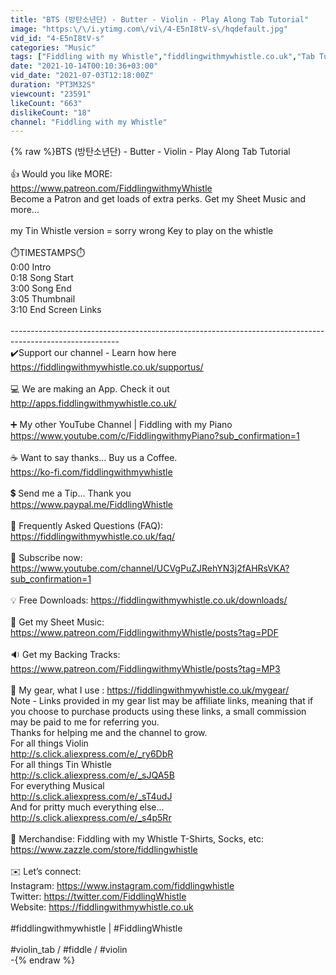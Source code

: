 ```yaml
---
title: "BTS (방탄소년단) - Butter - Violin - Play Along Tab Tutorial"
image: "https:\/\/i.ytimg.com\/vi\/4-E5nI8tV-s\/hqdefault.jpg"
vid_id: "4-E5nI8tV-s"
categories: "Music"
tags: ["Fiddling with my Whistle","fiddlingwithmywhistle.co.uk","Tab Tutorail"]
date: "2021-10-14T00:10:36+03:00"
vid_date: "2021-07-03T12:18:00Z"
duration: "PT3M32S"
viewcount: "23591"
likeCount: "663"
dislikeCount: "18"
channel: "Fiddling with my Whistle"
---
```

{% raw %}BTS (방탄소년단) - Butter - Violin - Play Along Tab Tutorial<br /><br />👍 Would you like MORE: <br /><a rel="nofollow" target="blank" href="https://www.patreon.com/FiddlingwithmyWhistle">https://www.patreon.com/FiddlingwithmyWhistle</a><br />Become a Patron and get loads of extra perks. Get my Sheet Music and more...<br /><br />my Tin Whistle version = sorry wrong Key to play on the whistle<br /><br />⏱️TIMESTAMPS⏱️ <br />0:00 Intro <br />0:18 Song Start <br />3:00 Song End<br />3:05 Thumbnail <br />3:10 End Screen Links<br /><br />---------------------------------------------------------------------------------------------------------<br />✔️Support our channel - Learn how here  <a rel="nofollow" target="blank" href="https://fiddlingwithmywhistle.co.uk/supportus/">https://fiddlingwithmywhistle.co.uk/supportus/</a><br /> <br />💻 We are making an App. Check it out<br /><a rel="nofollow" target="blank" href="http://apps.fiddlingwithmywhistle.co.uk/">http://apps.fiddlingwithmywhistle.co.uk/</a><br /><br />➕ My other YouTube Channel | Fiddling with my Piano<br /><a rel="nofollow" target="blank" href="https://www.youtube.com/c/FiddlingwithmyPiano?sub_confirmation=1">https://www.youtube.com/c/FiddlingwithmyPiano?sub_confirmation=1</a><br /><br />☕ Want to say thanks... Buy us a Coffee. <br /><a rel="nofollow" target="blank" href="https://ko-fi.com/fiddlingwithmywhistle">https://ko-fi.com/fiddlingwithmywhistle</a><br /><br />💲 Send me a Tip... Thank you<br /><a rel="nofollow" target="blank" href="https://www.paypal.me/FiddlingWhistle">https://www.paypal.me/FiddlingWhistle</a><br /><br />🙋 Frequently Asked Questions (FAQ): <a rel="nofollow" target="blank" href="https://fiddlingwithmywhistle.co.uk/faq/">https://fiddlingwithmywhistle.co.uk/faq/</a><br /><br />🔔 Subscribe now:  <a rel="nofollow" target="blank" href="https://www.youtube.com/channel/UCVgPuZJRehYN3j2fAHRsVKA?sub_confirmation=1">https://www.youtube.com/channel/UCVgPuZJRehYN3j2fAHRsVKA?sub_confirmation=1</a><br /><br />💡 Free Downloads: <a rel="nofollow" target="blank" href="https://fiddlingwithmywhistle.co.uk/downloads/">https://fiddlingwithmywhistle.co.uk/downloads/</a><br /><br />🎵 Get my Sheet Music: <a rel="nofollow" target="blank" href="https://www.patreon.com/FiddlingwithmyWhistle/posts?tag=PDF">https://www.patreon.com/FiddlingwithmyWhistle/posts?tag=PDF</a><br /><br />🔉  Get my Backing Tracks: <a rel="nofollow" target="blank" href="https://www.patreon.com/FiddlingwithmyWhistle/posts?tag=MP3">https://www.patreon.com/FiddlingwithmyWhistle/posts?tag=MP3</a><br /><br />🎤 My gear, what I use : <a rel="nofollow" target="blank" href="https://fiddlingwithmywhistle.co.uk/mygear/">https://fiddlingwithmywhistle.co.uk/mygear/</a><br />Note - Links provided in my gear list may be affiliate links, meaning that if you choose to purchase products using these links, a small commission may be paid to me for referring you.<br />Thanks for helping me and the channel to grow.<br />For all things Violin<br /><a rel="nofollow" target="blank" href="http://s.click.aliexpress.com/e/_ry6DbR">http://s.click.aliexpress.com/e/_ry6DbR</a><br />For all things Tin Whistle<br /><a rel="nofollow" target="blank" href="http://s.click.aliexpress.com/e/_sJQA5B">http://s.click.aliexpress.com/e/_sJQA5B</a><br />For everything Musical<br /><a rel="nofollow" target="blank" href="http://s.click.aliexpress.com/e/_sT4udJ">http://s.click.aliexpress.com/e/_sT4udJ</a><br />And for pritty much everything else...<br /><a rel="nofollow" target="blank" href="http://s.click.aliexpress.com/e/_s4p5Rr">http://s.click.aliexpress.com/e/_s4p5Rr</a><br /><br />🛒 Merchandise: Fiddling with my Whistle T-Shirts, Socks, etc: <a rel="nofollow" target="blank" href="https://www.zazzle.com/store/fiddlingwhistle">https://www.zazzle.com/store/fiddlingwhistle</a><br /><br />✉️ Let’s connect:<br />Instagram: <a rel="nofollow" target="blank" href="https://www.instagram.com/fiddlingwhistle">https://www.instagram.com/fiddlingwhistle</a><br />Twitter: <a rel="nofollow" target="blank" href="https://twitter.com/FiddlingWhistle">https://twitter.com/FiddlingWhistle</a><br />Website: <a rel="nofollow" target="blank" href="https://fiddlingwithmywhistle.co.uk">https://fiddlingwithmywhistle.co.uk</a><br /><br />#fiddlingwithmywhistle | #FiddlingWhistle<br /><br />#violin_tab / #fiddle / #violin<br />-{% endraw %}
